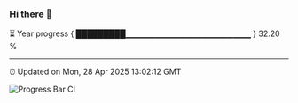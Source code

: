 ### Hi there 👋

⏳ Year progress { █████████▁▁▁▁▁▁▁▁▁▁▁▁▁▁▁▁▁▁▁▁▁ } 32.20 %

---

⏰ Updated on Mon, 28 Apr 2025 13:02:12 GMT

![Progress Bar CI](https://github.com/DhruviPatel157/GitHub-Actions-Demo/workflows/Progress%20Bar%20CI/badge.svg)
